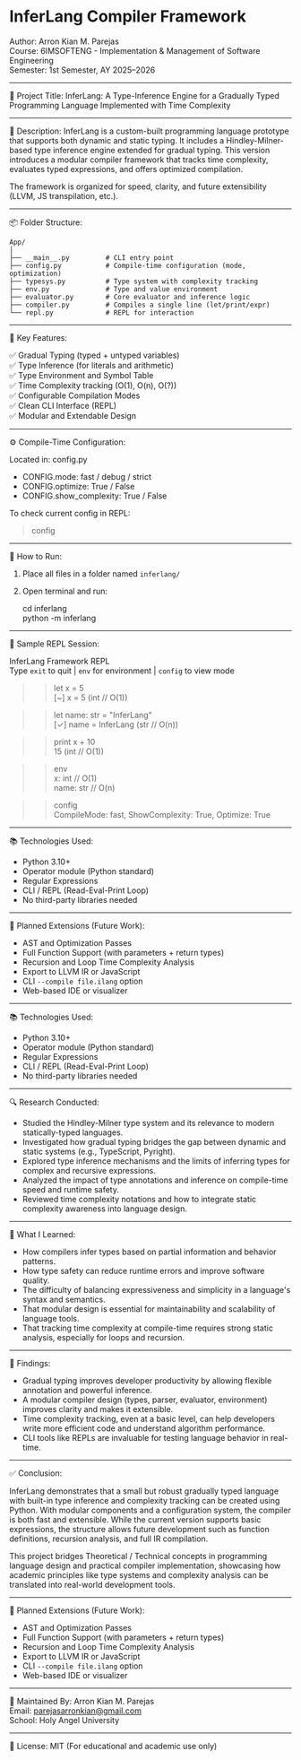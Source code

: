 InferLang Compiler Framework
===============================

Author: Arron Kian M. Parejas  
Course: 6IMSOFTENG - Implementation & Management of Software Engineering  
Semester: 1st Semester, AY 2025–2026  

----------------------------------------------------
📌 Project Title:
InferLang: A Type-Inference Engine for a Gradually Typed Programming Language Implemented with Time Complexity

----------------------------------------------------
📄 Description:
InferLang is a custom-built programming language prototype that supports both dynamic and static typing. It includes a Hindley-Milner-based type inference engine extended for gradual typing. This version introduces a modular compiler framework that tracks time complexity, evaluates typed expressions, and offers optimized compilation.

The framework is organized for speed, clarity, and future extensibility (LLVM, JS transpilation, etc.).

----------------------------------------------------
📦 Folder Structure:
```
App/
│
├── __main__.py         # CLI entry point
├── config.py           # Compile-time configuration (mode, optimization)
├── typesys.py          # Type system with complexity tracking
├── env.py              # Type and value environment
├── evaluator.py        # Core evaluator and inference logic
├── compiler.py         # Compiles a single line (let/print/expr)
└── repl.py             # REPL for interaction
```
----------------------------------------------------
🧠 Key Features:

✅ Gradual Typing (typed + untyped variables)  
✅ Type Inference (for literals and arithmetic)  
✅ Type Environment and Symbol Table  
✅ Time Complexity tracking (O(1), O(n), O(?))  
✅ Configurable Compilation Modes  
✅ Clean CLI Interface (REPL)  
✅ Modular and Extendable Design  

----------------------------------------------------
⚙️ Compile-Time Configuration:

Located in: config.py

- CONFIG.mode: fast / debug / strict
- CONFIG.optimize: True / False
- CONFIG.show_complexity: True / False

To check current config in REPL:
> config

----------------------------------------------------
🚀 How to Run:

1. Place all files in a folder named `inferlang/`
2. Open terminal and run:

    cd inferlang  
    python -m inferlang

----------------------------------------------------
📘 Sample REPL Session:

InferLang Framework REPL  
Type `exit` to quit | `env` for environment | `config` to view mode

>> let x = 5  
[~] x = 5 (int // O(1))

>> let name: str = "InferLang"  
[✓] name = InferLang (str // O(n))

>> print x + 10  
15 (int // O(1))

>> env  
x: int // O(1)  
name: str // O(n)

>> config  
CompileMode: fast, ShowComplexity: True, Optimize: True

----------------------------------------------------
📚 Technologies Used:

- Python 3.10+  
- Operator module (Python standard)  
- Regular Expressions  
- CLI / REPL (Read-Eval-Print Loop)  
- No third-party libraries needed

----------------------------------------------------
🧩 Planned Extensions (Future Work):

- AST and Optimization Passes  
- Full Function Support (with parameters + return types)  
- Recursion and Loop Time Complexity Analysis  
- Export to LLVM IR or JavaScript  
- CLI `--compile file.ilang` option  
- Web-based IDE or visualizer

----------------------------------------------------
📚 Technologies Used:

- Python 3.10+  
- Operator module (Python standard)  
- Regular Expressions  
- CLI / REPL (Read-Eval-Print Loop)  
- No third-party libraries needed

----------------------------------------------------
🔍 Research Conducted:

- Studied the Hindley-Milner type system and its relevance to modern statically-typed languages.
- Investigated how gradual typing bridges the gap between dynamic and static systems (e.g., TypeScript, Pyright).
- Explored type inference mechanisms and the limits of inferring types for complex and recursive expressions.
- Analyzed the impact of type annotations and inference on compile-time speed and runtime safety.
- Reviewed time complexity notations and how to integrate static complexity awareness into language design.

----------------------------------------------------
📖 What I Learned:

- How compilers infer types based on partial information and behavior patterns.
- How type safety can reduce runtime errors and improve software quality.
- The difficulty of balancing expressiveness and simplicity in a language's syntax and semantics.
- That modular design is essential for maintainability and scalability of language tools.
- That tracking time complexity at compile-time requires strong static analysis, especially for loops and recursion.

----------------------------------------------------
🔬 Findings:

- Gradual typing improves developer productivity by allowing flexible annotation and powerful inference.
- A modular compiler design (types, parser, evaluator, environment) improves clarity and makes it extensible.
- Time complexity tracking, even at a basic level, can help developers write more efficient code and understand algorithm performance.
- CLI tools like REPLs are invaluable for testing language behavior in real-time.

----------------------------------------------------
✅ Conclusion:

InferLang demonstrates that a small but robust gradually typed language with built-in type inference and complexity tracking can be created using Python. With modular components and a configuration system, the compiler is both fast and extensible. While the current version supports basic expressions, the structure allows future development such as function definitions, recursion analysis, and full IR compilation.

This project bridges Theoretical / Technical concepts in programming language design and practical compiler implementation, showcasing how academic principles like type systems and complexity analysis can be translated into real-world development tools.

----------------------------------------------------
🧩 Planned Extensions (Future Work):

- AST and Optimization Passes  
- Full Function Support (with parameters + return types)  
- Recursion and Loop Time Complexity Analysis  
- Export to LLVM IR or JavaScript  
- CLI `--compile file.ilang` option  
- Web-based IDE or visualizer

----------------------------------------------------
🔧 Maintained By:
Arron Kian M. Parejas  
Email: parejasarronkian@gmail.com  
School: Holy Angel University  

----------------------------------------------------
📄 License: MIT (For educational and academic use only)
